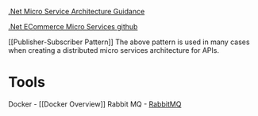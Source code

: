 [.Net Micro Service Architecture Guidance](https://dotnet.microsoft.com/en-us/learn/aspnet/microservices-architecture)

[.Net ECommerce Micro Services github](https://github.com/dotnet-architecture/eShopOnContainers/tree/dev)

[[Publisher-Subscriber Pattern]]
The above pattern is used in many cases when creating a distributed micro services architecture for APIs.

# Tools 
Docker - [[Docker Overview]]
Rabbit MQ - [RabbitMQ](https://www.rabbitmq.com/)



